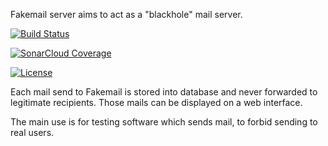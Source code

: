 Fakemail server aims to act as a "blackhole" mail server.

[![Build Status](https://travis-ci.org/patlenain/fakemail-server.svg?branch=master)](https://travis-ci.org/patlenain/fakemail-server)

[![SonarCloud Coverage](https://img.shields.io/sonar/https/sonarcloud.io/org.legurun.fakemailserver/coverage.svg)](https://sonarcloud.io/dashboard?id=org.legurun.fakemailserver)

[![License](https://img.shields.io/github/license/patlenain/fakemail-server.svg)](https://raw.githubusercontent.com/patlenain/fakemail-server/master/LICENSE.txt)

Each mail send to Fakemail is stored into database and never forwarded to legitimate recipients.
Those mails can be displayed on a web interface.

The main use is for testing software which sends mail, to forbid sending to real users.

